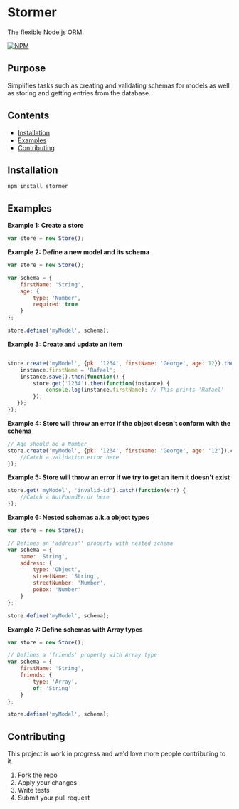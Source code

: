 # Stormer
The flexible Node.js ORM.

[![NPM](https://nodei.co/npm/openrtb.png?downloads=true&downloadRank=true&stars=true)](https://nodei.co/npm/stomer/)


## Purpose
Simplifies tasks such as creating and validating schemas for models as well as storing and getting entries from the database.


## Contents
- [Installation](#installation)
- [Examples](#contributing)
- [Contributing](#contributing)


## Installation

```npm install stormer```

## Examples

**Example 1: Create a store**

```javascript
var store = new Store();
```

**Example 2: Define a new model and its schema**
```javascript
var store = new Store();

var schema = {
    firstName: 'String',
    age: {
        type: 'Number',
        required: true
    }
};

store.define('myModel', schema);
```

**Example 3: Create and update an item**

```javascript

store.create('myModel', {pk: '1234', firstName: 'George', age: 12}).then(function(instance) {
    instance.firstName = 'Rafael';
    instance.save().then(function() {
        store.get('1234').then(function(instance) {
            console.log(instance.firstName); // This prints 'Rafael'
        });    
   });
}); 
```

**Example 4: Store will throw an error if the object doesn't conform with the schema**

```javascript
// Age should be a Number
store.create('myModel', {pk: '1234', firstName: 'George', age: '12'}).catch(function(err) {
    //Catch a validation error here
}); 
```

**Example 5: Store will throw an error if we try to get an item it doesn't exist**

```javascript
store.get('myModel', 'invalid-id').catch(function(err) {
    //Catch a NotFoundError here
}); 
```

**Example 6: Nested schemas a.k.a object types**

```javascript
var store = new Store();

// Defines an 'address'' property with nested schema
var schema = {
    name: 'String',
    address: {
        type: 'Object',
        streetName: 'String',
        streetNumber: 'Number',
        poBox: 'Number'
    }
};

store.define('myModel', schema);
```

**Example 7: Define schemas with Array types**

```javascript
var store = new Store();

// Defines a 'friends' property with Array type
var schema = {
    firstName: 'String',
    friends: {
        type: 'Array',
        of: 'String'
    }
};

store.define('myModel', schema);
```

## Contributing

This project is work in progress and we'd love more people contributing to it. 

1. Fork the repo
2. Apply your changes
3. Write tests
4. Submit your pull request
